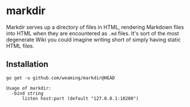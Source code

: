 # markdir

Markdir serves up a directory of files in HTML, rendering Markdown files into HTML when they are encountered as `.md` files.
It's sort of the most degenerate Wiki you could imagine writing short of simply having static HTML files.

## Installation

    go get -u github.com/weaming/markdir@HEAD

    Usage of markdir:
      -bind string
          listen host:port (default "127.0.0.1:10200")
